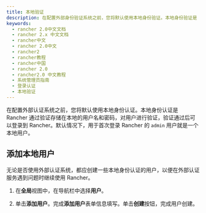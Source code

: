 ```yaml
---
title: 本地验证
description: 在配置外部身份验证系统之前，您将默认使用本地身份验证。本地身份验证是 Rancher 通过验证存储在本地的用户名和密码，对用户进行验证，验证通过后可以登录到 Rancher。默认情况下，用于首次登录 Rancher 的 `admin` 用户就是一个本地用户。无论是否使用外部身份验证，都应创建一些本地身份验证用户，以便在外部身份验证服务遇到问题时继续使用 Rancher。
keywords:
  - rancher 2.0中文文档
  - rancher 2.x 中文文档
  - rancher中文
  - rancher 2.0中文
  - rancher2
  - rancher教程
  - rancher中国
  - rancher 2.0
  - rancher2.0 中文教程
  - 系统管理员指南
  - 登录认证
  - 本地验证
---
```


在配置外部认证系统之前，您将默认使用本地身份认证。本地身份认证是 Rancher 通过验证存储在本地的用户名和密码，对用户进行验证，验证通过后可以登录到 Rancher。默认情况下，用于首次登录 Rancher 的 `admin` 用户就是一个本地用户。

## 添加本地用户

无论是否使用外部认证系统，都应创建一些本地身份认证的用户，以便在外部认证服务遇到问题时继续使用 Rancher。

1. 在**全局**视图中，在导航栏中选择**用户**。

2. 单击**添加用户**。完成**添加用户**表单信息填写。单击**创建**按钮，完成用户创建。
